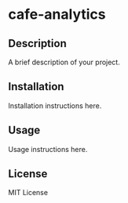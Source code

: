 # cafe-analytics

## Description
A brief description of your project.

## Installation
Installation instructions here.

## Usage
Usage instructions here.

## License
MIT License
